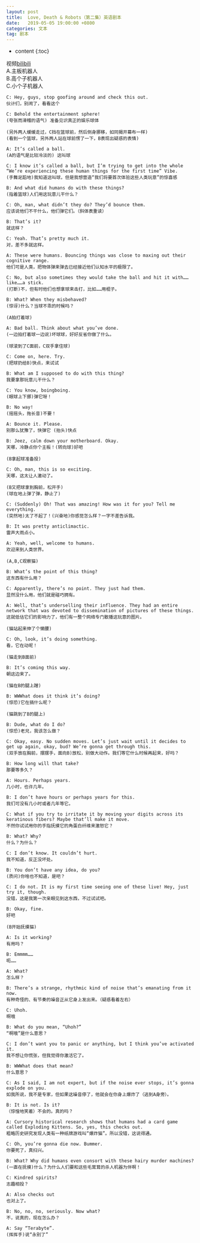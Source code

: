 ```yaml
---
layout: post
title:  Love, Death & Robots（第二集）英语剧本
date:   2019-05-05 19:00:00 +0800
categories: 文本
tag: 剧本
---
```


* content
{:toc}



视频[bilibili](https://www.bilibili.com/video/av46905502/?p=2)  
A.主板机器人  
B.高个子机器人  
C.小个子机器人

	C: Hey, guys, stop goofing around and check this out.
	伙计们，别闹了，看看这个
	
	C: Behold the entertainment sphere!
	(夸张而滑稽的语气) 准备见识真正的娱乐球体
	
	(另外两人缓缓走过，C挡在篮球前，然后侧身挪移，如同揭开幕布一样)
	(看到一个篮球，另外两人站在球前愣了一下，B表现出疑惑的表情)
	
	A: It’s called a ball.
	(A的语气是比较冷淡的) 这叫球
	
	C: I know it’s called a ball, but I’m trying to get into the whole “We’re experiencing these human things for the first time” Vibe.
	(手舞足蹈地)我知道这叫球，但是我想营造“我们将要首次体验这些人类玩意”的惊喜感
	
	B: And what did humans do with these things?
	(指着篮球)人们用这玩意儿干什么？
	
	C: Oh, man, what didn’t they do? They’d bounce them.
	应该说他们不干什么，他们弹它们。（斜体表重读）
	
	B: That’s it?
	就这样？ 
	
	C: Yeah. That’s pretty much it.
	对，差不多就这样。
	
	A: These were humans. Bouncing things was close to maxing out their cognitive range.
	他们可是人类，把物体弹来弹去已经接近他们认知水平的极限了。
	
	C: No, but also sometimes they would take the ball and hit it with……like……a stick.
	(打断)不，但有时他们也想拿球来击打，比如……用棍子。
	
	B: What? When they misbehaved?
	(惊讶)什么？当球不乖的时候吗？
	
	(A拍打着球)
	
	A: Bad ball. Think about what you’ve done.
	(一边拍打着球一边说)坏球球，好好反省你做了什么。
	
	(球滚到了C面前，C双手拿住球)
	
	C: Come on, here. Try.
	(把球扔给B)快点，来试试
	
	B: What am I supposed to do with this thing?
	我要拿那玩意儿干什么？
	
	C: You know, boingboing.
	(眼球上下挪)弹它呀！
	
	B: No way!
	(摇摇头，拖长音)不要！
	
	A: Bounce it. Please.
	别那么犹豫了，快弹它 (抬头)快点
	
	B: Jeez, calm down your motherboard. Okay.
	天哪，冷静点你个主板！(转向球)好吧
	
	(B拿起球准备投)
	
	C: Oh, man, this is so exciting.
	天哪，这太让人激动了。
	
	(B又把球拿到胸前，松开手)
	(球在地上弹了弹，静止了)
	
	C: (Suddenly) Oh! That was amazing! How was it for you? Tell me everything.
	(突然地)太了不起了！(兴奋地)你感觉怎么样？一字不差告诉我。
	
	B: It was pretty anticlimactic.
	雷声大雨点小。
	
	A: Yeah, well, welcome to humans.
	欢迎来到人类世界。
	
	(A,B,C观察猫)
	
	B: What’s the point of this thing?
	这东西有什么用？
	
	C: Apparently, there’s no point. They just had them.
	显然没什么用，他们就是碰巧拥有。
	
	A: Well, that’s underselling their influence. They had an entire network that was devoted to dissemination of pictures of these things.
	这就低估它们的影响力了，他们有一整个网络专门散播这玩意的图片。
	
	(猫站起来伸了个懒腰)
	
	C: Oh, look, it’s doing something.
	看，它在动呢！
	
	(猫走到B面前)
	
	B: It’s coming this way.
	朝这边来了。
	
	(猫在B的腿上蹭)
	
	B: WWWhat does it think it’s doing?
	(惊恐)它在搞什么呢？
	
	(猫跳到了B的腿上)
	
	B: Dude, what do I do?
	(惊恐)老兄，我该怎么做？
	
	C: Okay, easy. No sudden moves. Let’s just wait until it decides to get up again, okay, bud? We’re gonna get through this.
	(双手放在胸前，摆摆手，面向B)放松，别做大动作。我们等它什么时候再起来，好吗？
	
	B: How long will that take?
	那要等多久？
	
	A: Hours. Perhaps years.
	几小时，也许几年。
	
	B: I don’t have hours or perhaps years for this.
	我们可没有几小时或者几年等它。
	
	C: What if you try to irritate it by moving your digits across its keratinous fibers? Maybe that’ll make it move.
	不然你试试用你的手指抚摸它的角蛋白纤维来激怒它？
	
	B: What? Why?
	什么？为什么？
	
	C: I don’t know. It couldn’t hurt.
	我不知道，反正没坏处。
	
	B: You don’t have any idea, do you?
	(质问)你啥也不知道，是吧？
	
	C: I do not. It is my first time seeing one of these live! Hey, just try it, though.
	没错，这是我第一次亲眼见到这东西，不过试试吧。
	
	B: Okay, fine.
	好吧
	
	(B开始抚摸猫)
	
	A: Is it working?
	有用吗？
	
	B: Emmmm……
	呃……
	
	A: What?
	怎么样？
	
	B: There’s a strange, rhythmic kind of noise that’s emanating from it now.
	有种奇怪的、有节奏的噪音正从它身上发出来。（疑惑看着左右）
	
	C: Uhoh.
	啊哦
	
	B: What do you mean, “Uhoh?”
	“啊哦”是什么意思？
	
	C: I don’t want you to panic or anything, but I think you’ve activated it.
	我不想让你慌张，但我觉得你激活它了。
	
	B: WWWhat does that mean?
	什么意思？
	
	C: As I said, I am not expert, but if the noise ever stops, it’s gonna explode on you.
	如我所说，我不是专家，但如果这噪音停了，他就会在你身上爆炸了（逃到A身旁）。
	
	B: It is not. Is it?
	（惊惶地笑着）不会的。真的吗？
	
	A: Cursory historical research shows that humans had a card game called Exploding Kittens. So, yes, this checks out.
	粗略历史研究发现人类有一种纸牌游戏叫“爆炸猫”。所以没错，这说得通。
	
	C: Oh, you’re gonna die now. Bummer. 
	你要死了，真扫兴。
	
	B: What? Why did humans even consort with these hairy murder machines?
	(一直在抚摸)什么？为什么人们要和这些毛茸茸的杀人机器为伴啊！
	
	C: Kindred spirits?
	志趣相投？
	
	A: Also checks out
	也对上了。
	
	B: No, no, no, seriously. Now what?
	不，说真的，现在怎么办？
	
	A: Say “Terabyte”.
	(挥挥手)说“永别了”

